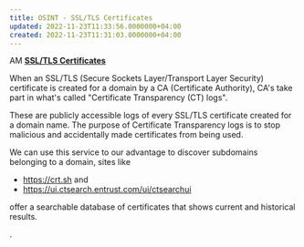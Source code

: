 ```yaml
---
title: OSINT - SSL/TLS Certificates
updated: 2022-11-23T11:33:56.0000000+04:00
created: 2022-11-23T11:31:03.0000000+04:00
---
```


AM
**<u>SSL/TLS Certificates</u>**

When an SSL/TLS (Secure Sockets Layer/Transport Layer Security) certificate is created for a domain by a CA (Certificate Authority), CA's take part in what's called "Certificate Transparency (CT) logs".

These are publicly accessible logs of every SSL/TLS certificate created for a domain name. The purpose of Certificate Transparency logs is to stop malicious and accidentally made certificates from being used.

We can use this service to our advantage to discover subdomains belonging to a domain, sites like
- <https://crt.sh> and
- <https://ui.ctsearch.entrust.com/ui/ctsearchui>

offer a searchable database of certificates that shows current and historical results.

.
